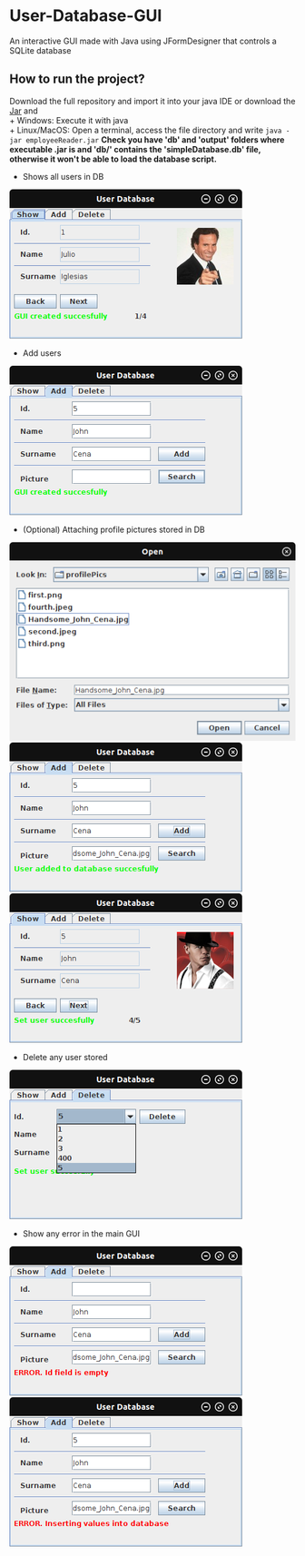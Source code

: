 # User-Database-GUI
An interactive GUI made with Java using JFormDesigner that controls a SQLite database

## How to run the project?

Download the full repository and import it into your java IDE or
download the [Jar](https://github.com/JaysusM/User-Database-GUI/raw/master/employeeReader.jar) and
<br/>+ Windows: Execute it with java
<br/>+ Linux/MacOS: Open a terminal, access the file directory and write `java -jar employeeReader.jar`
**Check you have 'db' and 'output' folders where executable .jar is and 'db/' contains the 'simpleDatabase.db' file, otherwise it won't be able to load the database script.**

* Shows all users in DB

![Screenshot](screenshotsReadme/Show.png)

* Add users

![Screenshot](screenshotsReadme/Add1.png)

* (Optional) Attaching profile pictures stored in DB

![Screenshot](screenshotsReadme/Add2.png)
![Screenshot](screenshotsReadme/Add3.png) ![Screenshot](screenshotsReadme/Add4.png)

* Delete any user stored

![Screenshot](screenshotsReadme/Delete.png)

* Show any error in the main GUI

![Screenshot](screenshotsReadme/Error1.png)
![Screenshot](screenshotsReadme/Error2.png)
